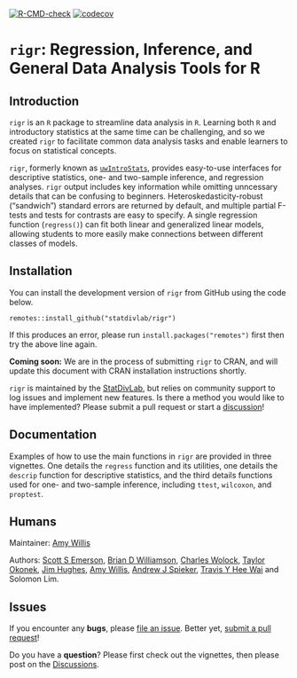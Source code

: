 
<!-- README.md is generated from README.Rmd. Please edit that file -->
<!-- badges: start 
[![CRAN status](https://www.r-pkg.org/badges/version/corncob)](https://CRAN.R-project.org/package=corncob)-->

[![R-CMD-check](https://github.com/statdivlab/rigr/workflows/R-CMD-check/badge.svg)](https://github.com/statdivlab/rigr/actions)
[![codecov](https://codecov.io/gh/statdivlab/rigr/branch/main/graph/badge.svg)](https://codecov.io/gh/statdivlab/rigr)
<!-- badges: end -->

# `rigr`: Regression, Inference, and General Data Analysis Tools for R

## Introduction

`rigr` is an `R` package to streamline data analysis in `R`. Learning
both `R` and introductory statistics at the same time can be
challenging, and so we created `rigr` to facilitate common data analysis
tasks and enable learners to focus on statistical concepts.

`rigr`, formerly known as
[`uwIntroStats`](https://CRAN.R-project.org/package=uwIntroStats),
provides easy-to-use interfaces for descriptive statistics, one- and
two-sample inference, and regression analyses. `rigr` output includes
key information while omitting unncessary details that can be confusing
to beginners. Heteroskedasticity-robust (“sandwich”) standard errors are
returned by default, and multiple partial F-tests and tests for
contrasts are easy to specify. A single regression function
(`regress()`) can fit both linear and generalized linear models,
allowing students to more easily make connections between different
classes of models.

## Installation

You can install the development version of `rigr` from GitHub using the
code below.

    remotes::install_github("statdivlab/rigr")

If this produces an error, please run `install.packages("remotes")`
first then try the above line again.

**Coming soon:** We are in the process of submitting `rigr` to CRAN, and
will update this document with CRAN installation instructions shortly.

`rigr` is maintained by the
[StatDivLab](http://statisticaldiversitylab.com/), but relies on
community support to log issues and implement new features. Is there a
method you would like to have implemented? Please submit a pull request
or start a
[discussion](https://github.com/statdivlab/rigr/discussions/)!

## Documentation

Examples of how to use the main functions in `rigr` are provided in
three vignettes. One details the `regress` function and its utilities,
one details the `descrip` function for descriptive statistics, and the
third details functions used for one- and two-sample inference,
including `ttest`, `wilcoxon`, and `proptest`.

## Humans

Maintainer: [Amy Willis](http://statisticaldiversitylab.com/)

Authors: [Scott S Emerson](http://www.emersonstatistics.com/), [Brian D
Williamson](https://bdwilliamson.github.io/), [Charles
Wolock](https://cwolock.github.io/), [Taylor
Okonek](https://taylorokonek.github.io/), [Jim
Hughes](https://www.biostat.washington.edu/people/james-hughes), [Amy
Willis](http://statisticaldiversitylab.com/), [Andrew J
Spieker](https://www.vumc.org/biostatistics/person/andrew-spieker-phd/),
[Travis Y Hee
Wai](https://scholar.google.com/citations?user=WaJn2wIAAAAJ&hl=en/) and
Solomon Lim.

## Issues

If you encounter any **bugs**, please [file an
issue](https://github.com/statdivlab/rigr/issues/). Better yet, [submit
a pull request](https://github.com/statdivlab/rigr/pulls/)!

Do you have a **question**? Please first check out the vignettes, then
please post on the
[Discussions](https://github.com/statdivlab/rigr/discussions/).
